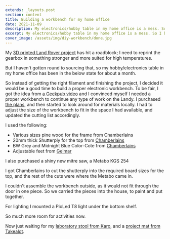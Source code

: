 ```yaml
---
extends: _layouts.post
section: content
title: Building a workbench for my home office
date: 2021-11-09
description: My electronics/hobby table in my home office is a mess. So I built a better workbench instead.
excerpt: My electronics/hobby table in my home office is a mess. So I built a better workbench instead.
cover_image: /assets/img/diy-workbench/done.jpg
---
```


My [3D printed Land Rover project](/blog/landy-posts/) has hit a roadblock; I need to reprint the gearbox in something stronger and more suited for high temperatures.

But I haven't gotten round to sourcing that, so my hobby/electronics table in my home office has been in the below state for about a month.

 <x-image src="/assets/img/diy-workbench/mess.jpg" title="'Twas a mess" />

So instead of getting the right filament and finishing the project, I decided it would be a good time to build a proper electronic workbench.
To be fair, I got the idea from [a Geekpub video](https://www.youtube.com/watch?v=_KfWMJV7fQ0&ab_channel=TheGeekPub) and I convinced myself I needed a proper workbench to continue any type of work on the Landy. I purchased [the plans](https://www.thegeekpub.com/272268/build-the-ultimate-electronics-workbench/), and then started to look around for materials locally. I had to adjust the size of the workbench to fit in the space I had available,
and updated the cutting list accordingly.

I used the following:
 - Various sizes pine wood for the frame from Chamberlains
 - 20mm thick Shutterply for the top from [Chamberlains](https://www.chamberlains.co.za/18-20mm-oiled-shutterply-pine-board-1220x2440mm-1024260)
 - BW Grey and Midnight Blue Color-Cote from [Chamberlains](https://www.chamberlains.co.za/timberlife-color-cote-burgandy-1l-1071476)
 - Adjustable feet from [Gelmar](https://www.gelmar.co.za/leveling-foot-76mm-m10-x-25mm.html)

 I also purchased a shiny new mitre saw, a Metabo KGS 254

 <x-image src="/assets/img/diy-workbench/metabo.jpg" title="Metabo KGS 254" />

I got Chamberlains to cut the shutterply into the required board sizes for the top, and the rest of the cuts were where the Metabo came in.

 <x-image src="/assets/img/diy-workbench/lumber.jpg" title="Lumber" />
<p></p>
 <x-image src="/assets/img/diy-workbench/progress.jpg" title="Starting to put the frame together" />

I couldn't assemble the workbench outside, as it would not fit through the door in one piece. So we carried the pieces into the house, to paint and put together.

 <x-image src="/assets/img/diy-workbench/painting.jpg" title="Two coats of Color-Cote" />
 <p></p>
 <x-image src="/assets/img/diy-workbench/partly-assembled.jpg" title="Painting done, starting the assembly" />
 
For lighting I mounted a PioLed T8 light under the bottom shelf.

 <x-image src="/assets/img/diy-workbench/done.jpg" title="Chaos restored, but neater" />

 So much more room for activities now.

 Now just waiting for my [laboratory stool from Karo](https://shop.karo.co.za/products/round-polyurethane-stool?variant=39315868090465), and a [project mat from Takealot](https://www.takealot.com/hamble-a2-self-healing-double-sided-rotary-cutting-mat-for-diy-c/PLID71233137).

